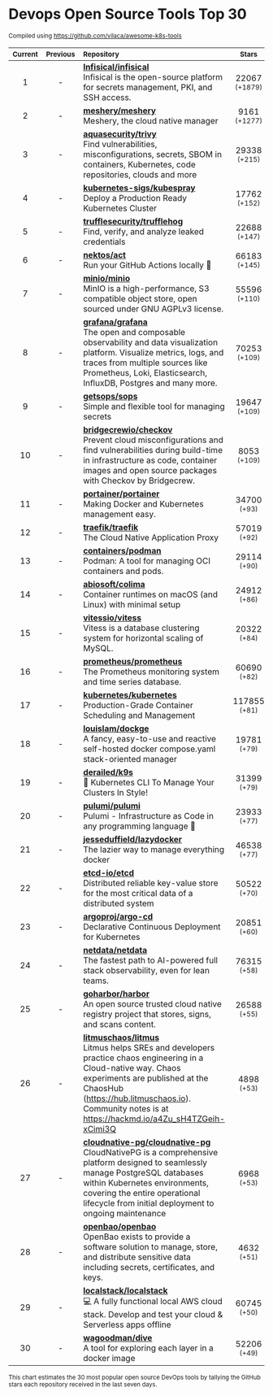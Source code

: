 # Devops Open Source Tools Top 30
<sup>Compiled using https://github.com/vilaca/awesome-k8s-tools</sup>
<div align="center">

|<sub>Current</sub>|<sub>Previous</sub>|<sub>Repository</sub>|<sub>Stars</sub>|
|:---:|:---:|:---|:---:|
|1|-|[**Infisical/infisical**](https://github.com/Infisical/infisical)<br/>Infisical is the open-source platform for secrets management, PKI, and SSH access.|22067 <sup>(+1879)</sup>|
|2|-|[**meshery/meshery**](https://github.com/meshery/meshery)<br/>Meshery, the cloud native manager|9161 <sup>(+1277)</sup>|
|3|-|[**aquasecurity/trivy**](https://github.com/aquasecurity/trivy)<br/>Find vulnerabilities, misconfigurations, secrets, SBOM in containers, Kubernetes, code repositories, clouds and more|29338 <sup>(+215)</sup>|
|4|-|[**kubernetes-sigs/kubespray**](https://github.com/kubernetes-sigs/kubespray)<br/>Deploy a Production Ready Kubernetes Cluster|17762 <sup>(+152)</sup>|
|5|-|[**trufflesecurity/trufflehog**](https://github.com/trufflesecurity/trufflehog)<br/>Find, verify, and analyze leaked credentials|22688 <sup>(+147)</sup>|
|6|-|[**nektos/act**](https://github.com/nektos/act)<br/>Run your GitHub Actions locally 🚀|66183 <sup>(+145)</sup>|
|7|-|[**minio/minio**](https://github.com/minio/minio)<br/>MinIO is a high-performance, S3 compatible object store, open sourced under GNU AGPLv3 license.|55596 <sup>(+110)</sup>|
|8|-|[**grafana/grafana**](https://github.com/grafana/grafana)<br/>The open and composable observability and data visualization platform. Visualize metrics, logs, and traces from multiple sources like Prometheus, Loki, Elasticsearch, InfluxDB, Postgres and many more. |70253 <sup>(+109)</sup>|
|9|-|[**getsops/sops**](https://github.com/getsops/sops)<br/>Simple and flexible tool for managing secrets|19647 <sup>(+109)</sup>|
|10|-|[**bridgecrewio/checkov**](https://github.com/bridgecrewio/checkov)<br/>Prevent cloud misconfigurations and find vulnerabilities during build-time in infrastructure as code, container images and open source packages with Checkov by Bridgecrew.|8053 <sup>(+109)</sup>|
|11|-|[**portainer/portainer**](https://github.com/portainer/portainer)<br/>Making Docker and Kubernetes management easy.|34700 <sup>(+93)</sup>|
|12|-|[**traefik/traefik**](https://github.com/traefik/traefik)<br/>The Cloud Native Application Proxy|57019 <sup>(+92)</sup>|
|13|-|[**containers/podman**](https://github.com/containers/podman)<br/>Podman: A tool for managing OCI containers and pods.|29114 <sup>(+90)</sup>|
|14|-|[**abiosoft/colima**](https://github.com/abiosoft/colima)<br/>Container runtimes on macOS (and Linux) with minimal setup|24912 <sup>(+86)</sup>|
|15|-|[**vitessio/vitess**](https://github.com/vitessio/vitess)<br/>Vitess is a database clustering system for horizontal scaling of MySQL.|20322 <sup>(+84)</sup>|
|16|-|[**prometheus/prometheus**](https://github.com/prometheus/prometheus)<br/>The Prometheus monitoring system and time series database.|60690 <sup>(+82)</sup>|
|17|-|[**kubernetes/kubernetes**](https://github.com/kubernetes/kubernetes)<br/>Production-Grade Container Scheduling and Management|117855 <sup>(+81)</sup>|
|18|-|[**louislam/dockge**](https://github.com/louislam/dockge)<br/>A fancy, easy-to-use and reactive self-hosted docker compose.yaml stack-oriented manager|19781 <sup>(+79)</sup>|
|19|-|[**derailed/k9s**](https://github.com/derailed/k9s)<br/>🐶 Kubernetes CLI To Manage Your Clusters In Style!|31399 <sup>(+79)</sup>|
|20|-|[**pulumi/pulumi**](https://github.com/pulumi/pulumi)<br/>Pulumi - Infrastructure as Code in any programming language 🚀|23933 <sup>(+77)</sup>|
|21|-|[**jesseduffield/lazydocker**](https://github.com/jesseduffield/lazydocker)<br/>The lazier way to manage everything docker|46538 <sup>(+77)</sup>|
|22|-|[**etcd-io/etcd**](https://github.com/etcd-io/etcd)<br/>Distributed reliable key-value store for the most critical data of a distributed system|50522 <sup>(+70)</sup>|
|23|-|[**argoproj/argo-cd**](https://github.com/argoproj/argo-cd)<br/>Declarative Continuous Deployment for Kubernetes|20851 <sup>(+60)</sup>|
|24|-|[**netdata/netdata**](https://github.com/netdata/netdata)<br/>The fastest path to AI-powered full stack observability, even for lean teams.|76315 <sup>(+58)</sup>|
|25|-|[**goharbor/harbor**](https://github.com/goharbor/harbor)<br/>An open source trusted cloud native registry project that stores, signs, and scans content.|26588 <sup>(+55)</sup>|
|26|-|[**litmuschaos/litmus**](https://github.com/litmuschaos/litmus)<br/>Litmus helps  SREs and developers practice chaos engineering in a Cloud-native way. Chaos experiments are published at the ChaosHub  (https://hub.litmuschaos.io). Community notes is at https://hackmd.io/a4Zu_sH4TZGeih-xCimi3Q|4898 <sup>(+53)</sup>|
|27|-|[**cloudnative-pg/cloudnative-pg**](https://github.com/cloudnative-pg/cloudnative-pg)<br/>CloudNativePG is a comprehensive platform designed to seamlessly manage PostgreSQL databases within Kubernetes environments, covering the entire operational lifecycle from initial deployment to ongoing maintenance|6968 <sup>(+53)</sup>|
|28|-|[**openbao/openbao**](https://github.com/openbao/openbao)<br/>OpenBao exists to provide a software solution to manage, store, and distribute sensitive data including secrets, certificates, and keys.|4632 <sup>(+51)</sup>|
|29|-|[**localstack/localstack**](https://github.com/localstack/localstack)<br/>💻 A fully functional local AWS cloud stack. Develop and test your cloud & Serverless apps offline|60745 <sup>(+50)</sup>|
|30|-|[**wagoodman/dive**](https://github.com/wagoodman/dive)<br/>A tool for exploring each layer in a docker image|52206 <sup>(+49)</sup>|


</div>

<sub>This chart estimates the 30 most popular open source DevOps tools by tallying the GitHub stars each repository received in the last seven days.</sub>
